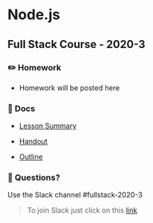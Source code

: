 # Node.js
## Full Stack Course - 2020-3

### ✏️ Homework

- Homework will be posted here

### 📄 Docs

- [Lesson Summary](./docs/summary.md)

- [Handout](./docs/Handout%20-%20Node.js.pdf)

- [Outline](./docs/Outline%20-%20Node.js.pdf)


### 🤔 Questions?

Use the Slack channel #fullstack-2020-3

> To join Slack just click on this [link](https://hamburgcodingschool.slack.com/join/shared_invite/enQtMjczNDI3OTE4NzIwLTE2ZmNkNDk5YTg3MDFlOTY2ZmU2YzU5YTU4MTNhNDg4MTRhNTMwYzFiNTdlOTdhYzllYzg5YmVkYzljNWExY2U#/)
